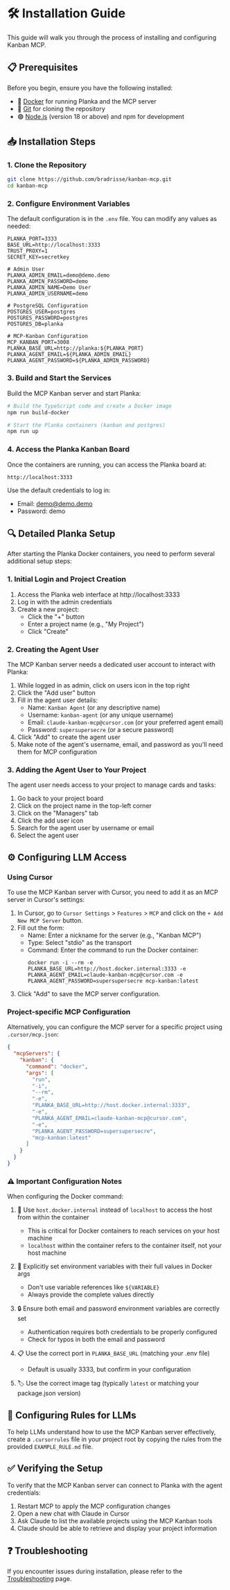 # 🛠️ Installation Guide

This guide will walk you through the process of installing and configuring Kanban MCP.

## 📋 Prerequisites

Before you begin, ensure you have the following installed:

- 🐳 [Docker](https://www.docker.com/get-started) for running Planka and the MCP server
- 🔄 [Git](https://git-scm.com/downloads) for cloning the repository
- 🟢 [Node.js](https://nodejs.org/) (version 18 or above) and npm for development

## 📥 Installation Steps

### 1. Clone the Repository

```bash
git clone https://github.com/bradrisse/kanban-mcp.git
cd kanban-mcp
```

### 2. Configure Environment Variables

The default configuration is in the `.env` file. You can modify any values as needed:

```
PLANKA_PORT=3333
BASE_URL=http://localhost:3333
TRUST_PROXY=1
SECRET_KEY=secretkey

# Admin User
PLANKA_ADMIN_EMAIL=demo@demo.demo
PLANKA_ADMIN_PASSWORD=demo
PLANKA_ADMIN_NAME=Demo User
PLANKA_ADMIN_USERNAME=demo

# PostgreSQL Configuration
POSTGRES_USER=postgres
POSTGRES_PASSWORD=postgres
POSTGRES_DB=planka

# MCP-Kanban Configuration
MCP_KANBAN_PORT=3008
PLANKA_BASE_URL=http://planka:${PLANKA_PORT}
PLANKA_AGENT_EMAIL=${PLANKA_ADMIN_EMAIL}
PLANKA_AGENT_PASSWORD=${PLANKA_ADMIN_PASSWORD}
```

### 3. Build and Start the Services

Build the MCP Kanban server and start Planka:

```bash
# Build the TypeScript code and create a Docker image
npm run build-docker

# Start the Planka containers (kanban and postgres)
npm run up
```

### 4. Access the Planka Kanban Board

Once the containers are running, you can access the Planka board at:

```
http://localhost:3333
```

Use the default credentials to log in:
- Email: demo@demo.demo
- Password: demo

## 🔍 Detailed Planka Setup

After starting the Planka Docker containers, you need to perform several additional setup steps:

### 1. Initial Login and Project Creation

1. Access the Planka web interface at http://localhost:3333
2. Log in with the admin credentials
3. Create a new project:
   - Click the "+" button
   - Enter a project name (e.g., "My Project")
   - Click "Create"

### 2. Creating the Agent User

The MCP Kanban server needs a dedicated user account to interact with Planka:

1. While logged in as admin, click on users icon in the top right
2. Click the "Add user" button
3. Fill in the agent user details:
   - Name: `Kanban Agent` (or any descriptive name)
   - Username: `kanban-agent` (or any unique username)
   - Email: `claude-kanban-mcp@cursor.com` (or your preferred agent email)
   - Password: `supersupersecre` (or a secure password)
4. Click "Add" to create the agent user
5. Make note of the agent's username, email, and password as you'll need them for MCP configuration

### 3. Adding the Agent User to Your Project

The agent user needs access to your project to manage cards and tasks:

1. Go back to your project board
2. Click on the project name in the top-left corner
3. Click on the "Managers" tab
4. Click the add user icon
5. Search for the agent user by username or email
6. Select the agent user

## ⚙️ Configuring LLM Access

### Using Cursor

To use the MCP Kanban server with Cursor, you need to add it as an MCP server in Cursor's settings:

1. In Cursor, go to `Cursor Settings` > `Features` > `MCP` and click on the `+ Add New MCP Server` button.
2. Fill out the form:
   - Name: Enter a nickname for the server (e.g., "Kanban MCP")
   - Type: Select "stdio" as the transport
   - Command: Enter the command to run the Docker container:
     ```
     docker run -i --rm -e PLANKA_BASE_URL=http://host.docker.internal:3333 -e PLANKA_AGENT_EMAIL=claude-kanban-mcp@cursor.com -e PLANKA_AGENT_PASSWORD=supersupersecre mcp-kanban:latest
     ```
3. Click "Add" to save the MCP server configuration.

### Project-specific MCP Configuration

Alternatively, you can configure the MCP server for a specific project using `.cursor/mcp.json`:

```json
{
  "mcpServers": {
    "kanban": {
      "command": "docker",
      "args": [
        "run",
        "-i",
        "--rm",
        "-e",
        "PLANKA_BASE_URL=http://host.docker.internal:3333",
        "-e",
        "PLANKA_AGENT_EMAIL=claude-kanban-mcp@cursor.com",
        "-e",
        "PLANKA_AGENT_PASSWORD=supersupersecre",
        "mcp-kanban:latest"
      ]
    }
  }
}
```

### ⚠️ Important Configuration Notes

When configuring the Docker command:

1. 🔗 Use `host.docker.internal` instead of `localhost` to access the host from within the container
   - This is critical for Docker containers to reach services on your host machine
   - `localhost` within the container refers to the container itself, not your host machine

2. 🔑 Explicitly set environment variables with their full values in Docker args
   - Don't use variable references like `${VARIABLE}`
   - Always provide the complete values directly

3. 🔒 Ensure both email and password environment variables are correctly set
   - Authentication requires both credentials to be properly configured
   - Check for typos in both the email and password

4. 📋 Use the correct port in `PLANKA_BASE_URL` (matching your .env file)
   - Default is usually 3333, but confirm in your configuration

5. 🏷️ Use the correct image tag (typically `latest` or matching your package.json version)

## 📜 Configuring Rules for LLMs

To help LLMs understand how to use the MCP Kanban server effectively, create a `.cursorrules` file in your project root by copying the rules from the provided `EXAMPLE_RULE.md` file.

## ✅ Verifying the Setup

To verify that the MCP Kanban server can connect to Planka with the agent credentials:

1. Restart MCP to apply the MCP configuration changes
2. Open a new chat with Claude in Cursor
3. Ask Claude to list the available projects using the MCP Kanban tools
4. Claude should be able to retrieve and display your project information

## ❓ Troubleshooting

If you encounter issues during installation, please refer to the [Troubleshooting](Troubleshooting) page. 